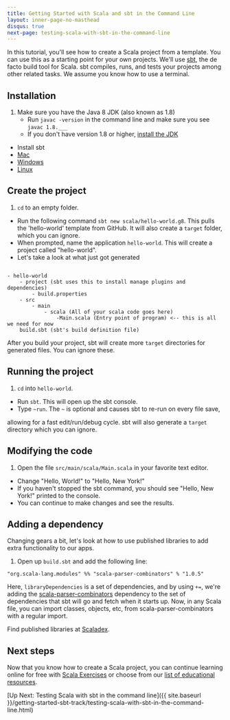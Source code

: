 ```yaml
---
title: Getting Started with Scala and sbt in the Command Line
layout: inner-page-no-masthead
disqus: true
next-page: testing-scala-with-sbt-in-the-command-line
---
```


In this tutorial, you'll see how to create a Scala project from
a template. You can use this as a starting point for your own
projects. We'll use [sbt](http://www.scala-sbt.org/0.13/docs/index.html), the de facto build tool for Scala. sbt compiles,
runs, and tests your projects among other related tasks.
We assume you know how to use a terminal.

## Installation
1. Make sure you have the Java 8 JDK (also known as 1.8)
    * Run `javac -version` in the command line and make sure you see
    `javac 1.8.___`
    * If you don't have version 1.8 or higher, [install the JDK](http://www.oracle.com/technetwork/java/javase/downloads/index.html)
* Install sbt
 * [Mac](http://www.scala-sbt.org/0.13/docs/Installing-sbt-on-Mac.html)
 * [Windows](http://www.scala-sbt.org/0.13/docs/Installing-sbt-on-Windows.html)
 * [Linux](http://www.scala-sbt.org/0.13/docs/Installing-sbt-on-Linux.html)

## Create the project
1. `cd` to an empty folder.
* Run the following command `sbt new scala/hello-world.g8`.
This pulls the 'hello-world' template from GitHub.
It will also create a `target` folder, which you can ignore.
* When prompted, name the application `hello-world`. This will
create a project called "hello-world".
* Let's take a look at what just got generated

```

- hello-world
    - project (sbt uses this to install manage plugins and dependencies)
        - build.properties
    - src
        - main
            - scala (All of your scala code goes here)
                -Main.scala (Entry point of program) <-- this is all we need for now
    build.sbt (sbt's build definition file)

```

After you build your project, sbt will create more `target` directories
for generated files. You can ignore these.

## Running the project
1. `cd` into `hello-world`.
* Run `sbt`. This will open up the sbt console.
* Type `~run`. The `~` is optional and causes sbt to re-run on every file save,

allowing for a fast edit/run/debug cycle. sbt will also generate a `target` directory
which you can ignore.

## Modifying the code
1. Open the file `src/main/scala/Main.scala` in your favorite text editor.

* Change "Hello, World!" to "Hello, New York!"
* If you haven't stopped the sbt command, you should see "Hello, New York!"
printed to the console.
* You can continue to make changes and see the results.


## Adding a dependency
Changing gears a bit, let's look at how to use published libraries to add
extra functionality to our apps.

1. Open up `build.sbt` and add the following line:
```
"org.scala-lang.modules" %% "scala-parser-combinators" % "1.0.5"

```

Here, `libraryDependencies` is a set of dependencies, and by using `+=`,
we're adding the [scala-parser-combinators](https://index.scala-lang.org/scala/scala-parser-combinators) dependency to the set of dependencies that sbt will go
and fetch when it starts up. Now, in any Scala file, you can import classes,
objects, etc, from scala-parser-combinators with a regular import.

Find published libraries at [Scaladex](https://index.scala-lang.org/).

## Next steps
Now that you know how to create a Scala project, you
can continue learning online for free with [Scala Exercises](http://scala-exercises.org) or choose
from our [list of educational resources](http://scala-lang.org/documentation/).

[Up Next: Testing Scala with sbt in the command line]({{ site.baseurl }}/getting-started-sbt-track/testing-scala-with-sbt-in-the-command-line.html)
